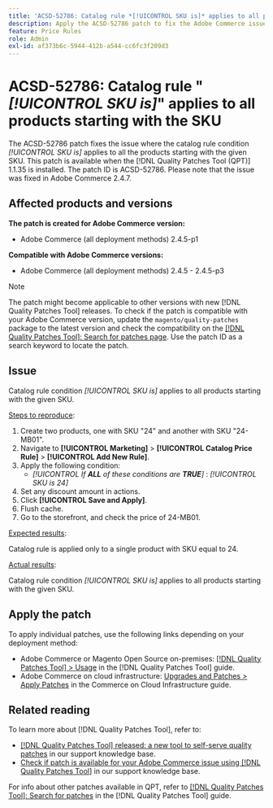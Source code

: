 ```yaml
---
title: 'ACSD-52786: Catalog rule *[!UICONTROL SKU is]* applies to all products starting with the SKU'
description: Apply the ACSD-52786 patch to fix the Adobe Commerce issue where the catalog rule condition *[!UICONTROL SKU is]* applies to all the products starting with the given SKU.
feature: Price Rules
role: Admin
exl-id: af373b6c-5944-412b-a544-cc6fc3f209d3
---
```

# ACSD-52786: Catalog rule "*[!UICONTROL SKU is]*" applies to all products starting with the SKU

The ACSD-52786 patch fixes the issue where the catalog rule condition *[!UICONTROL SKU is]* applies to all the products starting with the given SKU. This patch is available when the [!DNL Quality Patches Tool (QPT)] 1.1.35 is installed. The patch ID is ACSD-52786. Please note that the issue was fixed in Adobe Commerce 2.4.7.

## Affected products and versions

**The patch is created for Adobe Commerce version:**

* Adobe Commerce (all deployment methods) 2.4.5-p1

**Compatible with Adobe Commerce versions:**

* Adobe Commerce (all deployment methods) 2.4.5 - 2.4.5-p3

>[!NOTE]
>
>The patch might become applicable to other versions with new [!DNL Quality Patches Tool] releases. To check if the patch is compatible with your Adobe Commerce version, update the `magento/quality-patches` package to the latest version and check the compatibility on the [[!DNL Quality Patches Tool]: Search for patches page](https://experienceleague.adobe.com/tools/commerce-quality-patches/index.html). Use the patch ID as a search keyword to locate the patch.

## Issue

Catalog rule condition *[!UICONTROL SKU is]* applies to all products starting with the given SKU.

<u>Steps to reproduce</u>:

1. Create two products, one with SKU "24" and another with SKU "24-MB01".
1. Navigate to **[!UICONTROL Marketing]** > **[!UICONTROL Catalog Price Rule]** > **[!UICONTROL Add New Rule]**.
1. Apply the following condition:
    * *[!UICONTROL If **ALL** of these conditions are **TRUE**]* : *[!UICONTROL SKU is 24]*
1. Set any discount amount in actions.
1. Click **[!UICONTROL Save and Apply]**.
1. Flush cache.
1. Go to the storefront, and check the price of 24-MB01.

<u>Expected results</u>:

Catalog rule is applied only to a single product with SKU equal to 24.

<u>Actual results</u>:

Catalog rule condition *[!UICONTROL SKU is]* applies to all products starting with the given SKU.

## Apply the patch

To apply individual patches, use the following links depending on your deployment method:

* Adobe Commerce or Magento Open Source on-premises: [[!DNL Quality Patches Tool] > Usage](https://experienceleague.adobe.com/docs/commerce-operations/tools/quality-patches-tool/usage.html) in the [!DNL Quality Patches Tool] guide.
* Adobe Commerce on cloud infrastructure: [Upgrades and Patches > Apply Patches](https://experienceleague.adobe.com/docs/commerce-cloud-service/user-guide/develop/upgrade/apply-patches.html) in the Commerce on Cloud Infrastructure guide.

## Related reading

To learn more about [!DNL Quality Patches Tool], refer to:

* [[!DNL Quality Patches Tool] released: a new tool to self-serve quality patches](https://experienceleague.adobe.com/en/docs/commerce-knowledge-base/kb/announcements/commerce-announcements/magento-quality-patches-released-new-tool-to-self-serve-quality-patches) in our support knowledge base.
* [Check if patch is available for your Adobe Commerce issue using [!DNL Quality Patches Tool]](/help/tools/quality-patches-tool/patches-available-in-qpt/check-patch-for-magento-issue-with-magento-quality-patches.md) in our support knowledge base.

For info about other patches available in QPT, refer to [[!DNL Quality Patches Tool]: Search for patches](https://experienceleague.adobe.com/tools/commerce-quality-patches/index.html) in the [!DNL Quality Patches Tool] guide.
